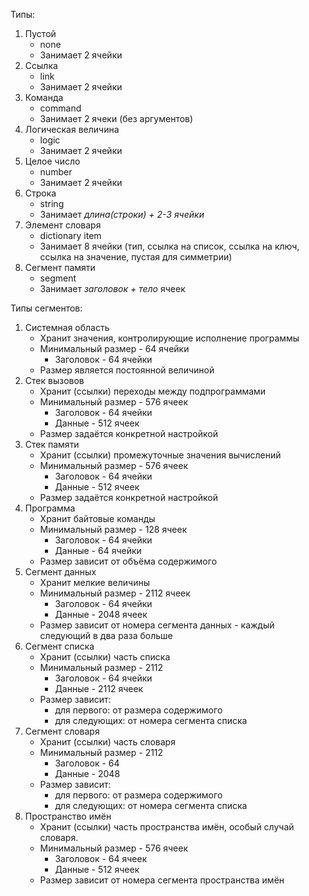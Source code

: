 Типы:
1. Пустой
    * none
    * Занимает 2 ячейки
2. Ссылка
    * link
    * Занимает 2 ячейки
3. Команда
    * command
    * Занимает 2 ячеки (без аргументов)
4. Логическая величина
    * logic
    * Занимает 2 ячейки
5. Целое число
    * number
    * Занимает 2 ячейки
6. Строка
    * string
    * Занимает *длина(строки) + 2-3 ячейки*
7. Элемент словаря
    * dictionary item
    * Занимает 8 ячейки (тип, ссылка на список,
    ссылка на ключ, ссылка на значение, пустая для
    симметрии)
8. Сегмент памяти
    * segment
    * Занимает *заголовок + тело* ячеек
    
Типы сегментов:
1. Системная область
    * Хранит значения, контролирующие исполнение
    программы
    * Минимальный размер - 64 ячейки
        * Заголовок - 64 ячейки
    * Размер является постоянной величиной
2. Стек вызовов
    * Хранит (ссылки) переходы между подпрограммами
    * Минимальный размер - 576 ячеек
        * Заголовок - 64 ячейки
        * Данные - 512 ячеек
    * Размер задаётся конкретной настройкой
3. Стек памяти
    * Хранит (ссылки) промежуточные значения 
    вычислений
    * Минимальный размер - 576 ячеек
        * Заголовок - 64 ячейки
        * Данные - 512 ячеек
    * Размер задаётся конкретной настройкой
4. Программа
    * Хранит байтовые команды
    * Минимальный размер - 128 ячеек
        * Заголовок - 64 ячейки
        * Данные - 64 ячейки
    * Размер зависит от объёма содержимого
5. Сегмент данных
    * Хранит мелкие величины
    * Минимальный размер - 2112 ячеек
        * Заголовок - 64 ячейки
        * Данные - 2048 ячеек
    * Размер зависит от номера сегмента данных -
     каждый следующий в два раза больше
6. Сегмент списка
    * Хранит (ссылки) часть списка
    * Минимальный размер - 2112
        * Заголовок - 64 ячейки
        * Данные - 2112 ячеек
    * Размер зависит:
        * для первого: от размера содержимого
        * для следующих: от номера сегмента списка   
7. Сегмент словаря
    * Хранит (ссылки) часть словаря
    * Минимальный размер - 2112
        * Заголовок - 64
        * Данные - 2048
    * Размер зависит:
        * для первого: от размера содержимого
        * для следующих: от номера сегмента списка
8. Пространство имён
    * Хранит (ссылки) часть пространства имён,
    особый случай словаря.
    * Минимальный размер - 576 ячеек
        * Заголовок - 64 ячеек
        * Данные - 512 ячеек
    * Размер зависит от номера сегмента пространства
     имён